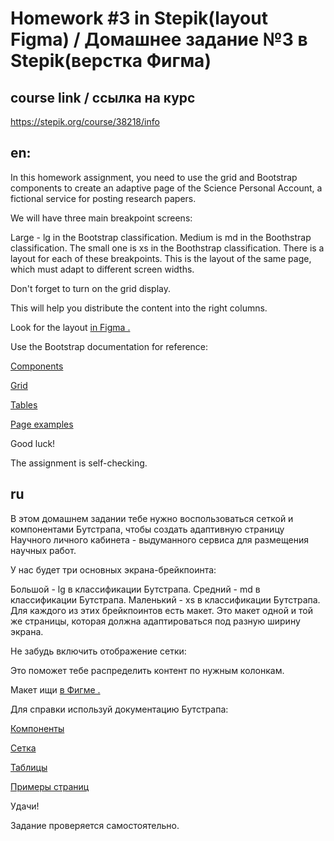 # Homework #3 in  Stepik(layout Figma) / Домашнее задание №3 в Stepik(верстка Фигма)

## course link / ссылка на курс 

https://stepik.org/course/38218/info

## en:

In this homework assignment, you need to use the grid and Bootstrap components to create an adaptive page of the Science Personal Account, a fictional service for posting research papers.

We will have three main breakpoint screens:

Large - lg in the Bootstrap classification.
Medium is md in the Boothstrap classification.
The small one is xs in the Boothstrap classification.
There is a layout for each of these breakpoints. This is the layout of the same page, which must adapt to different screen widths.

Don't forget to turn on the grid display.



This will help you distribute the content into the right columns.

Look for the layout [in Figma .](https://www.figma.com/file/nDXdlmr1kCVnWEcnPWtfLg/Задание-на-Бутстрап?node-id=1%3A2)

Use the Bootstrap documentation for reference:

[Components](https://getbootstrap.com/docs/4.1/components/alerts/)

[Grid](https://getbootstrap.com/docs/4.1/layout/grid/)

[Tables](https://getbootstrap.com/docs/4.1/content/tables/)

[Page examples](https://getbootstrap.com/docs/4.1/examples/)

Good luck!

The assignment is self-checking.

## ru 

В этом домашнем задании тебе нужно воспользоваться сеткой и компонентами Бутстрапа, чтобы создать адаптивную страницу Научного личного кабинета - выдуманного сервиса для размещения научных работ.

У нас будет три основных экрана-брейкпоинта:

Большой - lg в классификации Бутстрапа.
Средний - md в классификации Бутстрапа.
Маленький - xs в классификации Бутстрапа.
Для каждого из этих брейкпоинтов есть макет. Это макет одной и той же страницы, которая должна адаптироваться под разную ширину экрана.

Не забудь включить отображение сетки:



Это поможет тебе распределить контент по нужным колонкам.

Макет ищи [в Фигме .](https://www.figma.com/file/nDXdlmr1kCVnWEcnPWtfLg/Задание-на-Бутстрап?node-id=1%3A2)

Для справки используй документацию Бутстрапа:

[Компоненты](https://getbootstrap.com/docs/4.1/components/alerts/)

[Сетка](https://getbootstrap.com/docs/4.1/layout/grid/)

[Таблицы](https://getbootstrap.com/docs/4.1/content/tables/)

[Примеры страниц](https://getbootstrap.com/docs/4.1/examples/)

Удачи!

Задание проверяется самостоятельно.


